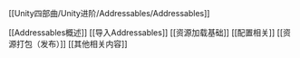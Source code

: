 [[Unity四部曲/Unity进阶/Addressables/Addressables]]

[[Addressables概述]]
[[导入Addressables]]
[[资源加载基础]]
[[配置相关]]
[[资源打包（发布）]]
[[其他相关内容]]
